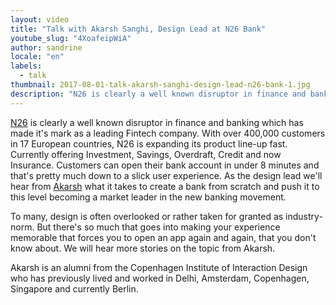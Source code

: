 ```yaml
---
layout: video
title: "Talk with Akarsh Sanghi, Design Lead at N26 Bank"
youtube_slug: "4XoafeipWiA"
author: sandrine
locale: "en"
labels:
  - talk
thumbnail: 2017-08-01-talk-akarsh-sanghi-design-lead-n26-bank-1.jpg
description: "N26 is clearly a well known disruptor in finance and banking which has made it's mark as a leading Fintech company. As the design lead we'll hear from Akarsh Sanghi what it takes to create a bank from scratch."
---
```


[N26](https://next.n26.com/en-fr/) is clearly a well known disruptor in finance and banking which has made it's mark as a leading Fintech company. With over 400,000 customers in 17 European countries, N26 is expanding its product line-up fast. Currently offering Investment, Savings, Overdraft, Credit and now Insurance. Customers can open their bank account in under 8 minutes and that's pretty much down to a slick user experience. As the design lead we'll hear from [Akarsh](https://www.linkedin.com/in/akarshsanghi) what it takes to create a bank from scratch and push it to this level becoming a market leader in the new banking movement.

To many, design is often overlooked or rather taken for granted as industry-norm. But there's so much that goes into making your experience memorable that forces you to open an app again and again, that you don't know about. We will hear more stories on the topic from Akarsh.

Akarsh is an alumni from the Copenhagen Institute of Interaction Design who has previously lived and worked in Delhi, Amsterdam, Copenhagen, Singapore and currently Berlin.
